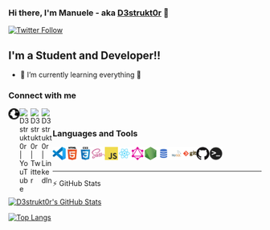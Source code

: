 ### Hi there, I'm Manuele - aka [D3strukt0r][website] 👋

[![Twitter Follow](https://img.shields.io/twitter/follow/D3strukt0r1?color=1DA1F2&logo=twitter&style=for-the-badge)](https://twitter.com/intent/follow?original_referer=https%3A%2F%2Fgithub.com%2FD3strukt0r&screen_name=D3strukt0r1)

## I'm a Student and Developer!!

- 🌱 I’m currently learning everything 🤣

### Connect with me

[<img align="left" alt="D3strukt0r | Website" width="22px" src="https://raw.githubusercontent.com/iconic/open-iconic/master/svg/globe.svg" />][website]
[<img align="left" alt="D3strukt0r | YouTube" width="22px" src="https://cdn.jsdelivr.net/npm/simple-icons@v3/icons/youtube.svg" />][youtube]
[<img align="left" alt="D3strukt0r | Twitter" width="22px" src="https://cdn.jsdelivr.net/npm/simple-icons@v3/icons/twitter.svg" />][twitter]
[<img align="left" alt="D3strukt0r | LinkedIn" width="22px" src="https://cdn.jsdelivr.net/npm/simple-icons@v3/icons/linkedin.svg" />][linkedin]

<br />

### Languages and Tools

[<img align="left" alt="Visual Studio Code" width="26px" src="https://raw.githubusercontent.com/github/explore/80688e429a7d4ef2fca1e82350fe8e3517d3494d/topics/visual-studio-code/visual-studio-code.png" />](https://code.visualstudio.com)
[<img align="left" alt="HTML5" width="26px" src="https://raw.githubusercontent.com/github/explore/80688e429a7d4ef2fca1e82350fe8e3517d3494d/topics/html/html.png" />](https://html.spec.whatwg.org/)
[<img align="left" alt="CSS3" width="26px" src="https://raw.githubusercontent.com/github/explore/80688e429a7d4ef2fca1e82350fe8e3517d3494d/topics/css/css.png" />](https://developer.mozilla.org/en-US/docs/Web/CSS)
[<img align="left" alt="Sass" width="26px" src="https://raw.githubusercontent.com/github/explore/80688e429a7d4ef2fca1e82350fe8e3517d3494d/topics/sass/sass.png" />](https://sass-lang.com)
[<img align="left" alt="JavaScript" width="26px" src="https://raw.githubusercontent.com/github/explore/80688e429a7d4ef2fca1e82350fe8e3517d3494d/topics/javascript/javascript.png" />](https://developer.mozilla.org/en-US/docs/Web/javascript)
[<img align="left" alt="React" width="26px" src="https://raw.githubusercontent.com/github/explore/80688e429a7d4ef2fca1e82350fe8e3517d3494d/topics/react/react.png" />](https://reactjs.org)
[<img align="left" alt="GraphQL" width="26px" src="https://raw.githubusercontent.com/github/explore/80688e429a7d4ef2fca1e82350fe8e3517d3494d/topics/graphql/graphql.png" />](https://graphql.org)
[<img align="left" alt="Node.js" width="26px" src="https://raw.githubusercontent.com/github/explore/80688e429a7d4ef2fca1e82350fe8e3517d3494d/topics/nodejs/nodejs.png" />](https://nodejs.org)
[<img align="left" alt="SQL" width="26px" src="https://raw.githubusercontent.com/github/explore/80688e429a7d4ef2fca1e82350fe8e3517d3494d/topics/sql/sql.png" />](https://de.wikipedia.org/wiki/SQL)
[<img align="left" alt="MySQL" width="26px" src="https://raw.githubusercontent.com/github/explore/80688e429a7d4ef2fca1e82350fe8e3517d3494d/topics/mysql/mysql.png" />](https://mariadb.org)
[<img align="left" alt="Git" width="26px" src="https://raw.githubusercontent.com/github/explore/80688e429a7d4ef2fca1e82350fe8e3517d3494d/topics/git/git.png" />](https://git-scm.com)
[<img align="left" alt="GitHub" width="26px" src="https://raw.githubusercontent.com/github/explore/78df643247d429f6cc873026c0622819ad797942/topics/github/github.png" />](https://github.com)
[<img align="left" alt="Terminal" width="26px" src="https://raw.githubusercontent.com/github/explore/80688e429a7d4ef2fca1e82350fe8e3517d3494d/topics/terminal/terminal.png" />](https://www.gnu.org/software/bash/)

<br />
<br />

---

⚡ GitHub Stats

[![D3strukt0r's GitHub Stats](https://github-readme-stats.vercel.app/api?username=D3strukt0r&count_private=true&show_icons=true&theme=dark&hide_border=true)][github]

[![Top Langs](https://github-readme-stats.vercel.app/api/top-langs/?username=D3strukt0r&layout=compact&theme=dark&hide_border=true)][github]

[github]: https://github.com/D3strukt0r
[website]: https://d3strukt0r.dev
[twitter]: https://twitter.com/D3strukt0r1
[youtube]: https://www.youtube.com/channel/UCivybMDjH_Ec-ajvgm94o4g
[linkedin]: https://www.linkedin.com/in/d3strukt0r/
